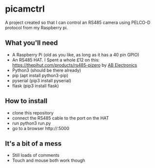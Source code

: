 # picamctrl

A project created so that I can control an RS485 camera using PELCO-D protocol from my Raspberry pi.

## What you'll need

- A Raspberry Pi (old as you like, as long as it has a 40 pin GPIO)
- An RS485 HAT. I Spent a whole £12 on this: https://thepihut.com/products/rs485-pizero by [AB Electronics](https://www.abelectronics.co.uk/p/77/rs485-pi)
- Python3     (should be there already)
- pip (apt install python3-pip)
- pyserial (pip3 install pyserial)
- flask (pip3 install flask)

## How to install

- clone this repository
- connect the RS485 cable to the port on the HAT
- run python3 run.py 
- go to a browser http://<IP ADDRESS OF THE PI>:5000

## It's a bit of a mess

- Still loads of comments
- Touch and mouse both work though




